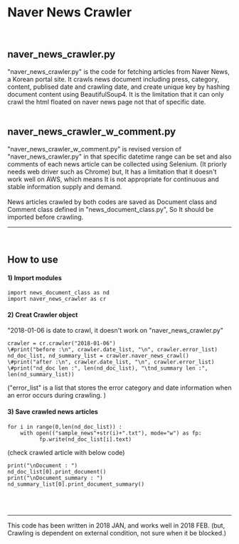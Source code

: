 # Naver News Crawler<br>
<br>

## naver_news_crawler.py
"naver_news_crawler.py" is the code for fetching articles from Naver News, a Korean portal site. It crawls news document including press, category, content, publised date and crawling date, and create unique key by hashing document content using BeautifulSoup4. It is the limitation that it can only crawl the html floated on naver news page not that of specific date.<br>
<br>

## naver_news_crawler_w_comment.py
"naver_news_crawler_w_comment.py" is revised version of "naver_news_crawler.py" in that specific datetime range can be set and also comments of each news article can be collected using Selenium. (It priorly needs web driver such as Chrome) but, It has a limitation that it doesn't work well on AWS, which means It is not appropriate for continuous and stable information supply and demand.<br>
<br>
News articles crawled by both codes are saved as Document class and Comment class defined in "news_document_class.py", So It should be imported before crawling.<br>
<hr>
<br>

## How to use
#### 1) Import modules
<pre><code>import news_document_class as nd
import naver_news_crawler as cr<br></code></pre>

#### 2) Creat Crawler object
"2018-01-06 is date to crawl, it doesn't work on "naver_news_crawler.py"
<pre><code>crawler = cr.crawler("2018-01-06")
\#print("before :\n", crawler.date_list, "\n", crawler.error_list)
nd_doc_list, nd_summary_list = crawler.naver_news_crawl()
\#print("after :\n", crawler.date_list, "\n", crawler.error_list)
\#print("nd_doc len :", len(nd_doc_list), "\tnd_summary len :", len(nd_summary_list))
</code></pre>

("error_list" is a list that stores the error category and date information when an error occurs during crawling. )

#### 3) Save crawled news articles
<pre><code>for i in range(0,len(nd_doc_list)) :
	with open(("sample_news"+str(i)+".txt"), mode="w") as fp:
          fp.write(nd_doc_list[i].text)
</code></pre>

(check crawled article with below code)
<pre><code>print("\nDocument : ")
nd_doc_list[0].print_document()
print("\nDocument_summary : ")
nd_summary_list[0].print_document_summary()
</code></pre>

<br><br>
<hr>
This code has been written in 2018 JAN, and works well in 2018 FEB. (but, Crawling is dependent on external condition, not sure when it be blocked.)
